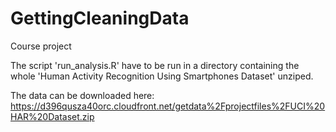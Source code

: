 # GettingCleaningData
Course project

The script 'run_analysis.R' have to be run in a directory containing the whole 'Human Activity Recognition Using Smartphones Dataset' unziped.

The data can be downloaded here: https://d396qusza40orc.cloudfront.net/getdata%2Fprojectfiles%2FUCI%20HAR%20Dataset.zip